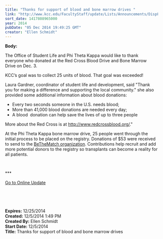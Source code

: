 ```yaml
---
title: "Thanks for support of blood and bone marrow drives "
link: "http://www.kcc.edu/FacultyStaff/update/Lists/Announcements/DispForm.aspx?ID=1760"
sort_date: 1417808965000
year: 2014
pubDate: "05 Dec 2014 19:49:25 GMT"
creator: "Ellen Schmidt"
---
```


<div><b>Body:</b> <div class="ExternalClass3579D491FA204CF69E7846049617332C"><p>​The Office of Student Life and Phi Theta Kappa would like to thank everyone who donated at the Red Cross Blood Drive and Bone Marrow Drive on Dec. 3. </p>
<p>KCC’s goal was to collect 25 units of blood. That goal was exceeded! </p>
<p>Laura Gardner, coordinator of student life and development, said &quot;Thank you for making a difference and supporting the local community.&quot; she also provided some additional information about blood donations: </p>
<ul><li>Every two seconds someone in the U.S. needs blood;</li>
<li>More than 41,000 blood donations are needed every day; </li>
<li>A blood  donation can help save the lives of up to three people </li></ul>
<p>More about the Red Cross is at <a href="http://www.redcrossblood.org/">http://www.redcrossblood.org/</a>.&quot;</p>
<p>At the Phi Theta Kappa bone marrow drive, 25 people went through the initial process to be placed on the registry. Donations of $53 were received to send to the <a href="http://www.bethematch.org/">BeTheMatch organization</a>. Contributions help recruit and add more potential donors to the registry so transplants can become a reality for all patients. <br /></p>
<p> </p>
<p>***</p>
<p><a href="/update">Go to Online Update</a></p>
<p> </p>
<p> </p></div></div>
<div><b>Expires:</b> 12/25/2014</div>
<div><b>Created:</b> 12/5/2014 1:49 PM</div>
<div><b>Created By:</b> Ellen Schmidt</div>
<div><b>Start Date:</b> 12/5/2014</div>
<div><b>Title:</b> Thanks for support of blood and bone marrow drives </div>
